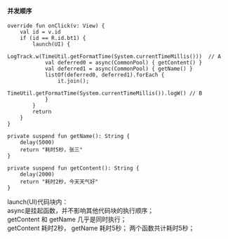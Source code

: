 #### 并发顺序  

```
override fun onClick(v: View) {
    val id = v.id
    if (id == R.id.bt1) {
        launch(UI) {
            LogTrack.w(TimeUtil.getFormatTime(System.currentTimeMillis()))  // A  
            val deferred0 = async(CommonPool) { getContent() }
            val deferred1 = async(CommonPool) { getName() }
            listOf(deferred0, deferred1).forEach {
                it.join();
                TimeUtil.getFormatTime(System.currentTimeMillis()).logW() // B
            }
        }
        return
    }
}

private suspend fun getName(): String {
    delay(5000)
    return "耗时5秒，张三"
}

private suspend fun getContent(): String {
    delay(2000)
    return "耗时2秒，今天天气好"
}
```

launch(UI)代码块内：  
async是挂起函数，并不影响其他代码块的执行顺序；  
getContent 和 getName 几乎是同时执行；  
getContent 耗时2秒， getName 耗时5秒； 
两个函数共计耗时5秒；  
